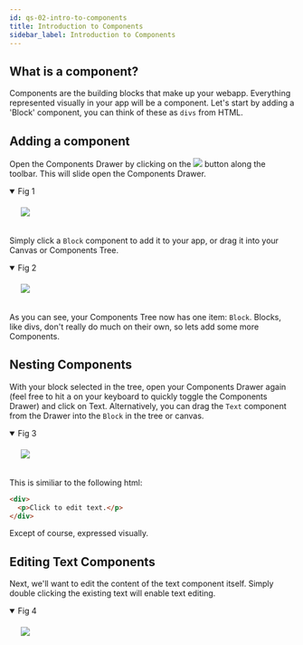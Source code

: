 ```yaml
---
id: qs-02-intro-to-components
title: Introduction to Components
sidebar_label: Introduction to Components
---
```


## What is a component?

Components are the building blocks that make up your webapp. Everything represented visually in your app will be a component. Let's start by adding a 'Block' component, you can think of these as `divs` from HTML.

## Adding a component

Open the Components Drawer by clicking on the <img style="display: inline-block" src="/docs/docs/assets/add-component-btn.png" /> button along the toolbar. This will slide open the Components Drawer. 
<details open>
  <summary>Fig 1</summary>
  <img style='padding: 20px' src="/docs/docs/assets/open-component-drawer.gif" />
</details>

Simply click a `Block` component to add it to your app, or drag it into your Canvas or Components Tree.
<details open>
  <summary>Fig 2</summary>
  <img style='padding: 20px' src="/docs/docs/assets/add-block.gif" />
</details>

As you can see, your Components Tree now has one item: `Block`. Blocks, like divs, don't really do much on their own, so lets add some more Components.

## Nesting Components
With your block selected in the tree, open your Components Drawer again (feel free to hit <kbd>a</kbd> on your keyboard to quickly toggle the Components Drawer) and click on Text. Alternatively, you can drag the `Text` component from the Drawer into the `Block` in the tree or canvas.
<details open>
  <summary>Fig 3</summary>
  <img style='padding: 20px' src="/docs/docs/assets/add-text-component.gif" />
</details>

This is similiar to the following html:

```html
<div>
  <p>Click to edit text.</p>
</div>
```

Except of course, expressed visually.

## Editing Text Components

Next, we'll want to edit the content of the text component itself. Simply double clicking the existing text will enable text editing.

<details open>
  <summary>Fig 4</summary>
  <img style='padding: 20px' src="/docs/docs/assets/editing-text.gif" />
</details>
